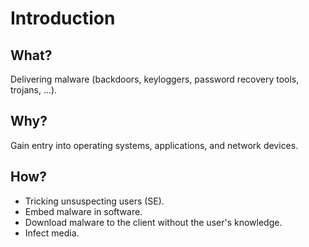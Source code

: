 # Introduction

## What?

Delivering malware (backdoors, keyloggers, password recovery tools, trojans, ...).

## Why?

Gain entry into operating systems, applications, and network devices.

## How?

* Tricking unsuspecting users (SE).
* Embed malware in software.
* Download malware to the client without the user's knowledge.
* Infect media.



